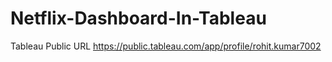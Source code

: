 # Netflix-Dashboard-In-Tableau

Tableau Public URL
https://public.tableau.com/app/profile/rohit.kumar7002

